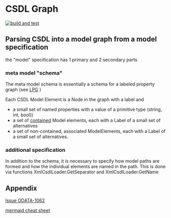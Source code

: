# CSDL Graph

[![build and test](https://github.com/xtofs/csdl-graph/actions/workflows/build-and-test.yml/badge.svg)](https://github.com/xtofs/csdl-graph/actions/workflows/build-and-test.yml)

## Parsing CSDL into a model graph from a model specification

the "model" specification has 1 primary and 2 secondary parts

### meta model "schema"

The meta model schema is essentially a schema for a labeled property graph
(see [LPG](https://www.oxfordsemantic.tech/faqs/what-is-a-labeled-property-graph) )

Each CSDL Model Element is a Node in the graph with a label and

- a small set of named properties with a value of a primitive type (string, int, bool))
- a set of [contained](https://www.softwareideas.net/uml-class-diagram#containment) Model elements, each with a Label of a small set of alternatives
- a set of non-contained, associated ModelElements, each with a Label of a small set of alternatives.

### additional specification

In addition to the schema, it is necessary to specify how model paths are formed and how the individual elements are named in the path. This is done via functions XmlCsdlLoader.GetSeparator and XmlCsdlLoader.GetName

## Appendix

[Issue ODATA-1062](https://issues.oasis-open.org/browse/ODATA-1062?focusedCommentId=84136&page=com.atlassian.jira.plugin.system.issuetabpanels%3Acomment-tabpanel#comment-84136)


[mermaid cheat sheet](https://jojozhuang.github.io/tutorial/mermaid-cheat-sheet/)
